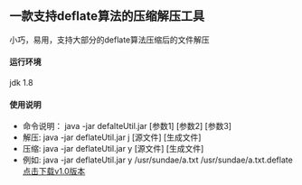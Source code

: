 ## 一款支持deflate算法的压缩解压工具
小巧，易用，支持大部分的deflate算法压缩后的文件解压
#### 运行环境
 jdk 1.8
#### 使用说明
- 命令说明： java -jar defalteUtil.jar [参数1] [参数2] [参数3]
- 解压: java -jar deflateUtil.jar j [源文件] [生成文件]
- 压缩: java -jar deflateUtil.jar y [源文件] [生成文件]
- 例如: java -jar deflateUtil.jar y /usr/sundae/a.txt /usr/sundae/a.txt.deflate
[点击下载v1.0版本](https://github.com/binfenshengdai/deflateUtil/releases/download/1.0/deflateUtil.jar)
